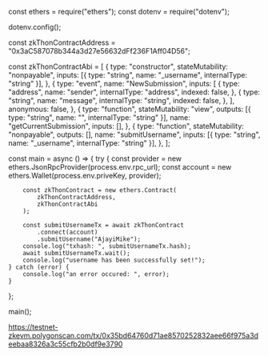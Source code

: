 const ethers = require("ethers");
const dotenv = require("dotenv");

dotenv.config();

const zkThonContractAddress = "0x3aC587078b344a3d27e56632dFf236F1Aff04D56";

const zkThonContractAbi = [
    {
        type: "constructor",
        stateMutability: "nonpayable",
        inputs: [{ type: "string", name: "_username", internalType: "string" }],
    },
    {
        type: "event",
        name: "NewSubmission",
        inputs: [
            {
                type: "address",
                name: "sender",
                internalType: "address",
                indexed: false,
            },
            {
                type: "string",
                name: "message",
                internalType: "string",
                indexed: false,
            },
        ],
        anonymous: false,
    },
    {
        type: "function",
        stateMutability: "view",
        outputs: [{ type: "string", name: "", internalType: "string" }],
        name: "getCurrentSubmission",
        inputs: [],
    },
    {
        type: "function",
        stateMutability: "nonpayable",
        outputs: [],
        name: "submitUsername",
        inputs: [{ type: "string", name: "_username", internalType: "string" }],
    },
];

const main = async () => {
    try {
        const provider = new ethers.JsonRpcProvider(process.env.rpc_url);
        const account = new ethers.Wallet(process.env.priveKey, provider);

        const zkThonContract = new ethers.Contract(
            zkThonContractAddress,
            zkThonContractAbi
        );

        const submitUsernameTx = await zkThonContract
            .connect(account)
            .submitUsername("AjayiMike");
        console.log("txhash: ", submitUsernameTx.hash);
        await submitUsernameTx.wait();
        console.log("username has been successfully set!");
    } catch (error) {
        console.log("an error occured: ", error);
    }
};

main();

https://testnet-zkevm.polygonscan.com/tx/0x35bd64760d71ae8570252832aee66f975a3deebaa8326a3c55cfb2b0df9e3790
